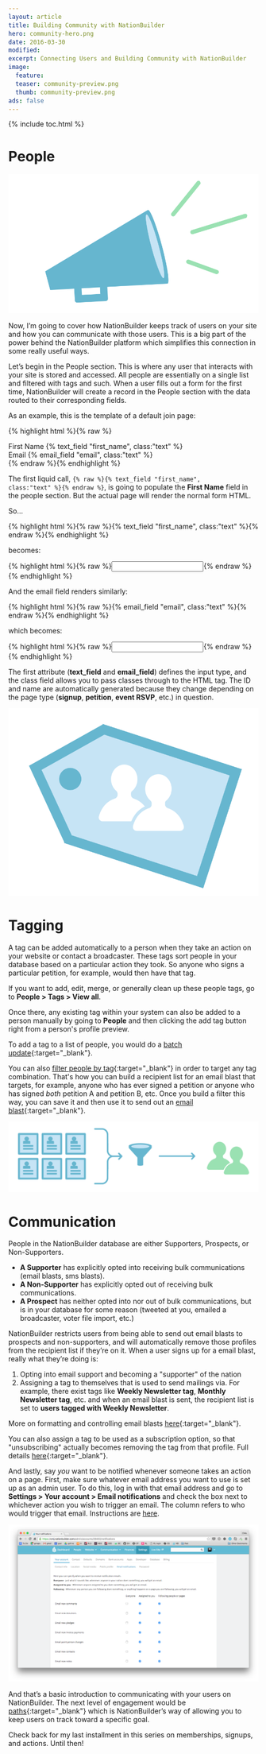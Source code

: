 ```yaml
---
layout: article
title: Building Community with NationBuilder
hero: community-hero.png
date: 2016-03-30
modified:
excerpt: Connecting Users and Building Community with NationBuilder
image: 
  feature:
  teaser: community-preview.png
  thumb: community-preview.png
ads: false
---
```


{% include toc.html %}

# People

![bullhorn](../images/bullhorn.png)

Now, I’m going to cover how NationBuilder keeps track of users on your site and how you can communicate with those users. This is a big part of the power behind the NationBuilder platform which simplifies this connection in some really useful ways.

Let’s begin in the People section. This is where any user that interacts with your site is stored and accessed. All people are essentially on a single list and filtered with tags and such. When a user fills out a form for the first time, NationBuilder will create a record in the People section with the data routed to their corresponding fields.

As an example, this is the template of a default join page:

{% highlight html %}{% raw %}
<div class="span6">
  <label for="signup_first_name">First Name</label>
  {% text_field "first_name", class:"text" %}
</div>
<div class="span6">
  <label for="signup_email">Email</label>
  {% email_field "email", class:"text" %}
</div>
{% endraw %}{% endhighlight %}

The first liquid call, <code>{% raw %}{% text_field "first_name", class:"text" %}{% endraw %}</code>, is going to populate the **First Name** field in the people section. But the actual page will render the normal form HTML.

So...

{% highlight html %}{% raw %}{% text_field "first_name", class:"text" %}{% endraw %}{% endhighlight %}

becomes:

{% highlight html %}{% raw %}<input class="text" id="signup_first_name" name="signup[first_name]" type="text" />{% endraw %}{% endhighlight %}

And the email field renders similarly:

{% highlight html %}{% raw %}{% email_field "email", class:"text" %}{% endraw %}{% endhighlight %}

which becomes:

{% highlight html %}{% raw %}<input class="text" id="signup_email" name="signup[email]" type="email" />{% endraw %}{% endhighlight %}

The first attribute (**text_field** and **email_field**) defines the input type, and the class field allows you to pass classes through to the HTML tag. The ID and name are automatically generated because they change depending on the page type (**signup**, **petition**, **event RSVP**, etc.) in question.

![People Tag](../images/tag.png)

# Tagging

A tag can be added automatically to a person when they take an action on your website or contact a broadcaster. These tags sort people in your database based on a particular action they took. So anyone who signs a particular petition, for example, would then have that tag.

If you want to add, edit, merge, or generally clean up these people tags, go to **People > Tags > View all**.

Once there, any existing tag within your system can also be added to a person manually by going to **People** and then clicking the add tag button right from a person's profile preview.

To add a tag to a list of people, you would do a [batch update](http://nationbuilder.com/how_to_batch){:target="_blank"}.

You can also [filter people by tag](http://nationbuilder.com/how_to_filter){:target="_blank"} in order to target any tag combination. That's how you can build a recipient list for an email blast that targets, for example, anyone who has ever signed a petition or anyone who has signed _both_ petition A and petition B, etc. Once you build a filter this way, you can save it and then use it to send out an [email blast](http://nationbuilder.com/how_to_create_an_email_blast){:target="_blank"}.

![people](../images/people.png)

# Communication

People in the NationBuilder database are either Supporters, Prospects, or Non-Supporters.

*   **A Supporter** has explicitly opted into receiving bulk communications (email blasts, sms blasts).
*   **A Non-Supporter** has explicitly opted out of receiving bulk communications.
*   **A Prospect** has neither opted into nor out of bulk communications, but is in your database for some reason (tweeted at you, emailed a broadcaster, voter file import, etc.)

NationBuilder restricts users from being able to send out email blasts to prospects and non-supporters, and will automatically remove those profiles from the recipient list if they’re on it. When a user signs up for a email blast, really what they’re doing is:

1.  Opting into email support and becoming a "supporter" of the nation
2.  Assigning a tag to themselves that is used to send mailings via. For example, there exist tags like **Weekly Newsletter tag**, **Monthly Newsletter tag**, etc. and when an email blast is sent, the recipient list is set to **users tagged with Weekly Newsletter**.

More on formatting and controlling email blasts [here](http://nationbuilder.com/how_to_create_an_email_blast){:target="_blank"}.

You can also assign a tag to be used as a subscription option, so that "unsubscribing" actually becomes removing the tag from that profile. Full details [here](http://nationbuilder.com/how_to_use_the_unsubscribe_page){:target="_blank"}.

And lastly, say _you_ want to be notified whenever someone takes an action on a page. First, make sure whatever email address you want to use is set up as an admin user. To do this, log in with that email address and go to **Settings > Your account > Email notifications** and check the box next to whichever action you wish to trigger an email. The column refers to who would trigger that email. Instructions are [here](http://nationbuilder.com/notification_emails#adjust).

![email notifications](../images/email-notifications.png)

And that’s a basic introduction to communicating with your users on NationBuilder. The next level of engagement would be [paths](http://nationbuilder.com/create_paths){:target="_blank"} which is NationBuilder’s way of allowing you to keep users on track toward a specific goal.

Check back for my last installment in this series on memberships, signups, and actions. Until then!
